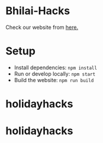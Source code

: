 # Bhilai-Hacks

Check our website from [here.](https://bhilaihacks.co/)


# Setup

- Install dependencies: `npm install`
- Run or develop locally: `npm start`
- Build  the website: `npm run build`
# holidayhacks
# holidayhacks
